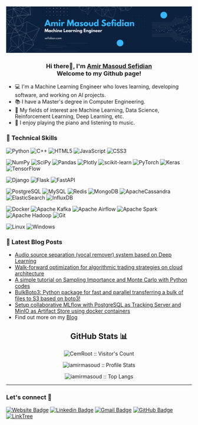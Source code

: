 <p align="center">
  <a href="https://www.sefidian.com/" target="_blank" rel="noreferrer"><img src="assets/sefidian-banner.png" alt="my banner"></a>
</p>

<h3 align="center">
Hi there👋, I'm <a href="https://www.sefidian.com/" target="_blank" rel="noreferrer">Amir Masoud Sefidian</a>
<br>
Welcome to my Github page!
</h3>

- 💻 I'm a Machine Learning Engineer who loves learning, developing software, and working on AI projects.
- 📚 I have a Master's degree in Computer Engineering.
- 📖 My fields of interest are Machine Learning, Data Science, Reinforcement Learning, Deep Learning, etc.
- 🎹 I enjoy playing the piano and listening to music.


### 💼 Technical Skills

![Python](https://img.shields.io/badge/python-3670A0?style=for-the-badge&logo=python&logoColor=ffdd54)
![C++](https://img.shields.io/badge/c++-%2300599C.svg?style=for-the-badge&logo=c%2B%2B&logoColor=white)
![HTML5](https://img.shields.io/badge/html5-%23E34F26.svg?style=for-the-badge&logo=html5&logoColor=white)
![JavaScript](https://img.shields.io/badge/javascript-%23323330.svg?style=for-the-badge&logo=javascript&logoColor=%23F7DF1E)
![CSS3](https://img.shields.io/badge/css3-%231572B6.svg?style=for-the-badge&logo=css3&logoColor=white)

[//]: # (![PHP]&#40;https://img.shields.io/badge/php-%23777BB4.svg?style=for-the-badge&logo=php&logoColor=white&#41;)


![NumPy](https://img.shields.io/badge/numpy-%23013243.svg?style=for-the-badge&logo=numpy&logoColor=white)
![SciPy](https://img.shields.io/badge/SciPy-%230C55A5.svg?style=for-the-badge&logo=scipy&logoColor=%white)
![Pandas](https://img.shields.io/badge/pandas-%23150458.svg?style=for-the-badge&logo=pandas&logoColor=white)
![Plotly](https://img.shields.io/badge/Plotly-%233F4F75.svg?style=for-the-badge&logo=plotly&logoColor=white)
![scikit-learn](https://img.shields.io/badge/scikit--learn-%23F7931E.svg?style=for-the-badge&logo=scikit-learn&logoColor=white)
![PyTorch](https://img.shields.io/badge/PyTorch-%23EE4C2C.svg?style=for-the-badge&logo=PyTorch&logoColor=white)
![Keras](https://img.shields.io/badge/Keras-%23D00000.svg?style=for-the-badge&logo=Keras&logoColor=white)
![TensorFlow](https://img.shields.io/badge/TensorFlow-%23FF6F00.svg?style=for-the-badge&logo=TensorFlow&logoColor=white)

![Django](https://img.shields.io/badge/django-%23092E20.svg?style=for-the-badge&logo=django&logoColor=white)
![Flask](https://img.shields.io/badge/Flask-000000?style=for-the-badge&logo=flask&logoColor=white)
![FastAPI](https://img.shields.io/badge/fastapi-109989?style=for-the-badge&logo=FASTAPI&logoColor=white)

![PostgreSQL](https://img.shields.io/badge/postgresql-%23316192.svg?style=for-the-badge&logo=postgresql&logoColor=white)
![MySQL](https://img.shields.io/badge/mysql-%2300f.svg?style=for-the-badge&logo=mysql&logoColor=white)
![Redis](https://img.shields.io/badge/redis-%23DD0031.svg?style=for-the-badge&logo=redis&logoColor=white)
![MongoDB](https://img.shields.io/badge/MongoDB-%234ea94b.svg?style=for-the-badge&logo=mongodb&logoColor=white)
![ApacheCassandra](https://img.shields.io/badge/cassandra-%231287B1.svg?style=for-the-badge&logo=apache-cassandra&logoColor=white)
![ElasticSearch](https://img.shields.io/badge/-ElasticSearch-005571?style=for-the-badge&logo=elasticsearch)
![InfluxDB](https://img.shields.io/badge/InfluxDB-22ADF6?style=for-the-badge&logo=InfluxDB&logoColor=white)

![Docker](https://img.shields.io/badge/docker-%230db7ed.svg?style=for-the-badge&logo=docker&logoColor=white)
![Apache Kafka](https://img.shields.io/badge/Apache%20Kafka-000?style=for-the-badge&logo=apachekafka)
![Apache Airflow](https://img.shields.io/badge/Apache%20Airflow-017CEE?style=for-the-badge&logo=Apache%20Airflow&logoColor=white)
![Apache Spark](https://img.shields.io/badge/Apache_Spark-gray?style=for-the-badge&logo=apachespark&logoColor=#E35A16)
![Apache Hadoop](https://img.shields.io/static/v1?style=for-the-badge&message=Apache+Hadoop&color=222222&logo=Apache+Hadoop&logoColor=66CCFF&label=)
![Git](https://img.shields.io/badge/git-%23F05033.svg?style=for-the-badge&logo=git&logoColor=white)

![Linux](https://img.shields.io/badge/Linux-FCC624?style=for-the-badge&logo=linux&logoColor=black)
![Windows](https://img.shields.io/badge/Windows-0078D6?style=for-the-badge&logo=windows&logoColor=white)

### 📝 Latest Blog Posts
- [Audio source separation (vocal remover) system based on Deep Learning](http://www.sefidian.com/2022/08/01/audio-source-separation-system-based-on-deep-learning/)
- [Walk-forward optimization for algorithmic trading strategies on cloud architecture](http://www.sefidian.com/2021/12/26/walk-forward-optimization-for-algorithmic-trading-strategies-on-a-cloud-architecture/)
- [A simple tutorial on Sampling Importance and Monte Carlo with Python codes](http://www.sefidian.com/2022/08/01/sampling-importance-and-monte-carlo-simply-explained/)
- [BulkBoto3: Python package for fast and parallel transferring a bulk of files to S3 based on boto3!](http://www.sefidian.com/2022/03/28/bulkboto3-python-package-for-fast-and-parallel-transferring-a-bulk-of-files-to-s3-based-on-boto3/)
- [Setup collaborative MLflow with PostgreSQL as Tracking Server and MinIO as Artifact Store using docker containers](http://www.sefidian.com/2022/08/30/setup-collaborative-mlflow-with-postgresql-as-tracking-server-and-minio-as-artifact-store-using-docker-containers/)
- Find out more on my [Blog](http://www.sefidian.com/archives/)



<h2 align="center">GitHub Stats 📊</h2>

<!-- <h4 align="center">:eyes:</h4> -->

<p align="center"><img src="https://profile-counter.glitch.me/{iamirmasoud}/count.svg" alt="CemRoot :: Visitor's Count" /></p>


<!-- <h4 align="center">Profile Stats:</h4> -->

<p align="center"><img src="https://github-readme-stats.vercel.app/api?username=iamirmasoud&show_icons=true&theme=github_dark&include_all_commits=true&count_private=true&hide=contribs,prs" alt="iamirmasoud :: Profile Stats" /></p>

<!-- <h4 align="center">Top Langs:</h4> -->

<p align="center"><img src="https://github-readme-stats.vercel.app/api/top-langs/?username=iamirmasoud&layout=compact&theme=github_dark" alt="iamirmasoud :: Top Langs" /></p>

---
###  Let's connect 💭

[![Website Badge](https://img.shields.io/badge/-sefidian.com-informational?style=for-the-badge&labelColor=informational&logo=Google-chrome&logoColor=white&link=https://sefidian.com/)](https://sefidian.com/) 
[![Linkedin Badge](https://img.shields.io/badge/-Amir%20Masoud-blue?style=for-the-badge&logo=Linkedin&logoColor=white&link=https://www.linkedin.com/in/amir-masoud/)](https://www.linkedin.com/in/amir-masoud)
[![Gmail Badge](https://img.shields.io/badge/A.M.Sefidian@Gmail.COM-D14836?style=for-the-badge&logo=Gmail&logoColor=white)](mailto:a.m.sefidian@gmail.com)
[![GitHub Badge](https://img.shields.io/badge/-iamirmasoud-black?style=for-the-badge&logo=github)](https://github.com/iamirmasoud)
[![LinkTree](https://img.shields.io/badge/linktree-39E09B?style=for-the-badge&logo=linktree&logoColor=white)](https://linktr.ee/amir_masoud)
<!-- [![Gitlab Badge](https://img.shields.io/badge/-amir__masoud-blueviolet?style=for-the-badge&logo=gitlab)](https://gitlab.com/amir_masoud) -->


<!--
**iamirmasoud/iamirmasoud** is a ✨ _special_ ✨ repository because its `README.md` (this file) appears on your GitHub profile.

Here are some ideas to get you started:

- 🔭 I’m currently working on ...
- 🌱 I’m currently learning ...
- 👯 I’m looking to collaborate on ...
- 🤔 I’m looking for help with ...
- 💬 Ask me about ...
- 📫 How to reach me: ...
- 😄 Pronouns: ...
- ⚡ Fun fact: ...

### 📈 GitHub Stats
![iamirmasoud github stats](https://github-readme-stats.vercel.app/api?username=iamirmasoud&show_icons=true&theme=github_dark&include_all_commits=true&count_private=true&hide=contribs,prs)

[![Top Langs](https://github-readme-stats.vercel.app/api/top-langs/?username=iamirmasoud&layout=compact&theme=github_dark)](https://github.com/iamirmasoud/)

-->
